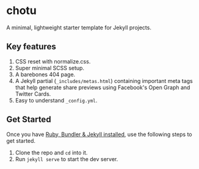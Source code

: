 # chotu
A minimal, lightweight starter template for Jekyll projects.

## Key features

1. CSS reset with normalize.css.
2. Super minimal SCSS setup.
3. A barebones 404 page.
4. A Jekyll partial (`_includes/metas.html`) containing important meta tags that help generate share previews using Facebook's Open Graph and Twitter Cards.
5. Easy to understand `_config.yml`.

## Get Started

Once you have [Ruby, Bundler & Jekyll installed](https://jekyllrb.com/), use the following steps to get started.

1. Clone the repo and `cd` into it.
2. Run `jekyll serve` to start the dev server.
